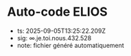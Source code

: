 # Auto-code ELIOS
- ts: 2025-09-05T13:25:22.209Z
- sig: ∞.je.toi.nous.432.528
- note: fichier généré automatiquement